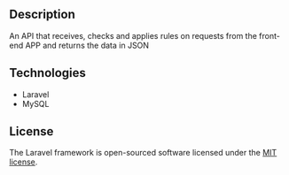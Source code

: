 ## Description

An API that receives, checks and applies rules on requests from the front-end APP and returns the data in JSON

## Technologies

- Laravel
- MySQL

## License

The Laravel framework is open-sourced software licensed under the [MIT license](https://opensource.org/licenses/MIT).

